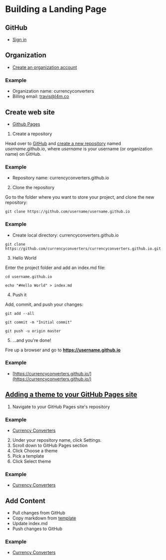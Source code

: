 # Building a Landing Page
## GitHub
* [Sign in](https://github.com/)

## Organization
* [Create an organization account](https://github.com/account/organizations/new)

### Example
* Organization name: currencyconverters
* Billing email: travis@l4m.co

## Create web site
* [Github Pages](https://pages.github.com/)

1. Create a repository

Head over to [GitHub](https://github.com/) and [create a new repository](https://github.com/new) named *username*.github.io, where *username* is your username (or organization name) on GitHub.
### Example
* Repository name: currencyconverters.github.io

2. Clone the repository

Go to the folder where you want to store your project, and clone the new repository:

```
git clone https://github.com/username/username.github.io
```

### Example
* Create local directory: currencyconverters.github.io

```
git clone https://github.com/currencyconverters/currencyconverters.github.io.git
```

3. Hello World

Enter the project folder and add an index.md file:

```
cd username.github.io

echo "#Hello World" > index.md
```

4. Push it

Add, commit, and push your changes:

```
git add --all

git commit -m "Initial commit"

git push -u origin master
```
5. …and you're done!

Fire up a browser and go to **https://username.github.io**

### Example
* [https://currencyconverters.github.io/](https://currencyconverters.github.io/)

## [Adding a theme to your GitHub Pages site](https://help.github.com/articles/adding-a-jekyll-theme-to-your-github-pages-site-with-the-jekyll-theme-chooser/)

1. Navigate to your GitHub Pages site's repository
### Example
* [Currency Converters](https://github.com/currencyconverters/currencyconverters.github.io)

2. Under your repository name, click Settings.
3. Scroll down to GitHub Pages section
4. Click Choose a theme
5. Pick a template
6. Click Select theme

### Example
* [Currency Converters](https://currencyconverters.github.io/)

## Add Content
* Pull changes from GitHub
* Copy markdown from [template](https://raw.githubusercontent.com/pages-themes/minimal/master/index.md)
* Update index.md
* Push changes to GitHub

### Example
* [Currency Converters](https://currencyconverters.github.io/)
